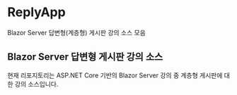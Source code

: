 # ReplyApp

Blazor Server 답변형(계층형) 게시판 강의 소스 모음

## Blazor Server 답변형 게시판 강의 소스

현재 리포지토리는 ASP.NET Core 기반의 Blazor Server 강의 중 계층형 게시판에 대한 강의 소스입니다.

